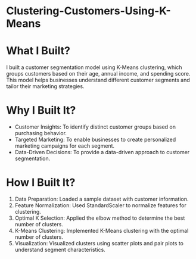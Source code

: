 # Clustering-Customers-Using-K-Means

# What I Built?
I built a customer segmentation model using K-Means clustering, which groups customers based on their age, annual income, and spending score. This model helps businesses understand different customer segments and tailor their marketing strategies.

# Why I Built It?
- Customer Insights: To identify distinct customer groups based on purchasing behavior.
- Targeted Marketing: To enable businesses to create personalized marketing campaigns for each segment.
- Data-Driven Decisions: To provide a data-driven approach to customer segmentation.

# How I Built It?
1. Data Preparation: Loaded a sample dataset with customer information.
2. Feature Normalization: Used StandardScaler to normalize features for clustering.
3. Optimal K Selection: Applied the elbow method to determine the best number of clusters.
4. K-Means Clustering: Implemented K-Means clustering with the optimal number of clusters.
5. Visualization: Visualized clusters using scatter plots and pair plots to understand segment characteristics.

